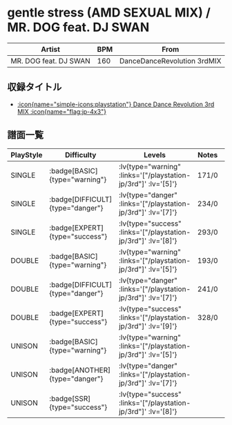 # gentle stress (AMD SEXUAL MIX) / MR. DOG feat. DJ SWAN

|Artist|BPM|From|
|------|---|----|
|MR. DOG feat. DJ SWAN|160|DanceDanceRevolution 3rdMIX|

## 収録タイトル

- [ :icon{name="simple-icons:playstation"} Dance Dance Revolution 3rd MIX :icon{name="flag:jp-4x3"} ](/playstation-jp/3rd)

## 譜面一覧

|PlayStyle|Difficulty|Levels|Notes|Movie|
|---------|----------|------|-----|-----|
|SINGLE| :badge[BASIC]{type="warning"} | :lv{type="warning" :links='["/playstation-jp/3rd"]' :lv='[5]'} |171/0||
|SINGLE| :badge[DIFFICULT]{type="danger"} | :lv{type="danger" :links='["/playstation-jp/3rd"]' :lv='[7]'} |234/0||
|SINGLE| :badge[EXPERT]{type="success"} | :lv{type="success" :links='["/playstation-jp/3rd"]' :lv='[8]'} |293/0||
|DOUBLE| :badge[BASIC]{type="warning"} | :lv{type="warning" :links='["/playstation-jp/3rd"]' :lv='[5]'} |193/0||
|DOUBLE| :badge[DIFFICULT]{type="danger"} | :lv{type="danger" :links='["/playstation-jp/3rd"]' :lv='[7]'} |241/0||
|DOUBLE| :badge[EXPERT]{type="success"} | :lv{type="success" :links='["/playstation-jp/3rd"]' :lv='[9]'} |328/0||
|UNISON| :badge[BASIC]{type="warning"} | :lv{type="warning" :links='["/playstation-jp/3rd"]' :lv='[5]'} |||
|UNISON| :badge[ANOTHER]{type="danger"} | :lv{type="danger" :links='["/playstation-jp/3rd"]' :lv='[7]'} |||
|UNISON| :badge[SSR]{type="success"} | :lv{type="success" :links='["/playstation-jp/3rd"]' :lv='[8]'} |||
